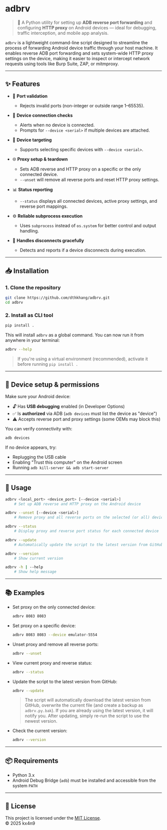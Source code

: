 # adbrv

> 🔄 A Python utility for setting up **ADB reverse port forwarding** and configuring **HTTP proxy** on Android devices — ideal for debugging, traffic interception, and mobile app analysis.

`adbrv` is a lightweight command-line script designed to streamline the process of forwarding Android device traffic through your host machine. It enables reverse ADB port forwarding and sets system-wide HTTP proxy settings on the device, making it easier to inspect or intercept network requests using tools like Burp Suite, ZAP, or mitmproxy.

---

## ✨ Features

- 🔢 **Port validation**
  - Rejects invalid ports (non-integer or outside range 1–65535).

- 📱 **Device connection checks**
  - Alerts when no device is connected.
  - Prompts for `--device <serial>` if multiple devices are attached.

- 🎯 **Device targeting**
  - Supports selecting specific devices with `--device <serial>`.

- 🌐 **Proxy setup & teardown**
  - Sets ADB reverse and HTTP proxy on a specific or the only connected device.
  - `--unset` will remove all reverse ports and reset HTTP proxy settings.

- 📊 **Status reporting**
  - `--status` displays all connected devices, active proxy settings, and reverse port mappings.

- ⚙️ **Reliable subprocess execution**
  - Uses `subprocess` instead of `os.system` for better control and output handling.

- 🚫 **Handles disconnects gracefully**
  - Detects and reports if a device disconnects during execution.

---

## 📥 Installation

### 1. Clone the repository

```bash
git clone https://github.com/dthkhang/adbrv.git
cd adbrv
```

### 2. Install as CLI tool

```bash
pip install .
```

This will install `adbrv` as a global command. You can now run it from anywhere in your terminal:

```bash
adbrv --help
```

> If you're using a virtual environment (recommended), activate it before running `pip install .`

---

## 📱 Device setup & permissions

Make sure your Android device:

- 🔓 Has **USB debugging** enabled (in Developer Options)
- ✅ Is **authorized** via ADB (`adb devices` must list the device as "device")
- ⚠️ Accepts reverse port and proxy settings (some OEMs may block this)

You can verify connectivity with:

```bash
adb devices
```

If no device appears, try:

- Replugging the USB cable
- Enabling "Trust this computer" on the Android screen
- Running `adb kill-server && adb start-server`

---

## 🚀 Usage

```bash
adbrv <local_port> <device_port> [--device <serial>]
    # Set up ADB reverse and HTTP proxy on the Android device

adbrv --unset [--device <serial>]
    # Remove proxy and all reverse ports on the selected (or all) devices

adbrv --status
    # Display proxy and reverse port status for each connected device

adbrv --update
    # Automatically update the script to the latest version from GitHub

adbrv --version
    # Show current version

adbrv -h | --help
    # Show help message
```

---

## 📚 Examples

* Set proxy on the only connected device:

  ```bash
  adbrv 8083 8083
  ```

* Set proxy on a specific device:

  ```bash
  adbrv 8083 8083 --device emulator-5554
  ```

* Unset proxy and remove all reverse ports:

  ```bash
  adbrv --unset
  ```

* View current proxy and reverse status:

  ```bash
  adbrv --status
  ```

* Update the script to the latest version from GitHub:

  ```bash
  adbrv --update
  ```

  > The script will automatically download the latest version from GitHub, overwrite the current file (and create a backup as `adbrv.py.bak`). If you are already using the latest version, it will notify you. After updating, simply re-run the script to use the newest version.

* Check the current version:

  ```bash
  adbrv --version
  ```

---

## 📦 Requirements

* Python 3.x
* Android Debug Bridge (`adb`) must be installed and accessible from the system `PATH`

---

## 📄 License

This project is licensed under the [MIT License](LICENSE).  
© 2025 kx4n9